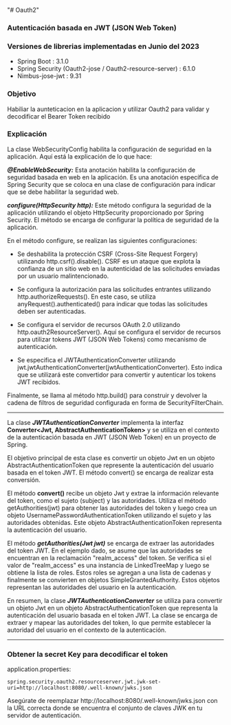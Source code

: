 "# Oauth2" 

### Autenticación basada en JWT (JSON Web Token)

### Versiones de librerias implementadas en Junio del 2023

- Spring Boot : 3.1.0
- Spring Security (Oauth2-jose / Oauth2-resource-server) : 6.1.0
- Nimbus-jose-jwt : 9.31

### Objetivo

Habiliar la aunteticacion en la aplicacion y utilizar Oauth2 para validar y decodificar el Bearer Token recibido

### Explicación

La clase WebSecurityConfig habilita la configuración de seguridad en la aplicación. Aquí está la explicación de lo que hace:

***@EnableWebSecurity:*** Esta anotación habilita la configuración de seguridad basada en web en la aplicación. Es una anotación específica de Spring Security que se coloca en una clase de configuración para indicar que se debe habilitar la seguridad web.

***configure(HttpSecurity http):*** Este método configura la seguridad de la aplicación utilizando el objeto HttpSecurity proporcionado por Spring Security. El método se encarga de configurar la política de seguridad de la aplicación.

En el método configure, se realizan las siguientes configuraciones:

- Se deshabilita la protección CSRF (Cross-Site Request Forgery) utilizando http.csrf().disable(). CSRF es un ataque que explota la confianza de un sitio web en la autenticidad de las solicitudes enviadas por un usuario malintencionado.

- Se configura la autorización para las solicitudes entrantes utilizando http.authorizeRequests(). En este caso, se utiliza anyRequest().authenticated() para indicar que todas las solicitudes deben ser autenticadas.

- Se configura el servidor de recursos OAuth 2.0 utilizando http.oauth2ResourceServer(). Aquí se configura el servidor de recursos para utilizar tokens JWT (JSON Web Tokens) como mecanismo de autenticación.

- Se especifica el JWTAuthenticationConverter utilizando jwt.jwtAuthenticationConverter(jwtAuthenticationConverter). Esto indica que se utilizará este convertidor para convertir y autenticar los tokens JWT recibidos.

Finalmente, se llama al método http.build() para construir y devolver la cadena de filtros de seguridad configurada en forma de SecurityFilterChain.

---

La clase ***JWTAuthenticationConverter*** implementa la interfaz **Converter<Jwt, AbstractAuthenticationToken>** y se utiliza en el contexto de la autenticación basada en JWT (JSON Web Token) en un proyecto de Spring.

El objetivo principal de esta clase es convertir un objeto Jwt en un objeto AbstractAuthenticationToken que represente la autenticación del usuario basada en el token JWT. El método convert() se encarga de realizar esta conversión.

El método **convert()** recibe un objeto Jwt y extrae la información relevante del token, como el sujeto (subject) y las autoridades. Utiliza el método getAuthorities(jwt) para obtener las autoridades del token y luego crea un objeto UsernamePasswordAuthenticationToken utilizando el sujeto y las autoridades obtenidas. Este objeto AbstractAuthenticationToken representa la autenticación del usuario.

El método ***getAuthorities(Jwt jwt)*** se encarga de extraer las autoridades del token JWT. En el ejemplo dado, se asume que las autoridades se encuentran en la reclamación "realm_access" del token. Se verifica si el valor de "realm_access" es una instancia de LinkedTreeMap y luego se obtiene la lista de roles. Estos roles se agregan a una lista de cadenas y finalmente se convierten en objetos SimpleGrantedAuthority. Estos objetos representan las autoridades del usuario en la autenticación.

En resumen, la clase ***JWTAuthenticationConverter*** se utiliza para convertir un objeto Jwt en un objeto AbstractAuthenticationToken que representa la autenticación del usuario basada en el token JWT. La clase se encarga de extraer y mapear las autoridades del token, lo que permite establecer la autoridad del usuario en el contexto de la autenticación.

---
### Obtener la secret Key para decodificar el token

application.properties:

```
spring.security.oauth2.resourceserver.jwt.jwk-set-uri=http://localhost:8080/.well-known/jwks.json
```

Asegúrate de reemplazar http://localhost:8080/.well-known/jwks.json con la URL correcta donde se encuentra el conjunto de claves JWK en tu servidor de autenticación.